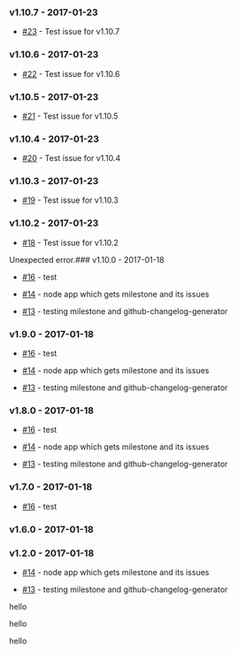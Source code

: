 ### v1.10.7 - 2017-01-23

- [#23](https://github.com/dani8art/testing-grunt/issues/23) - Test issue for v1.10.7

### v1.10.6 - 2017-01-23

- [#22](https://github.com/dani8art/testing-grunt/issues/22) - Test issue for v1.10.6

### v1.10.5 - 2017-01-23

- [#21](https://github.com/dani8art/testing-grunt/issues/21) - Test issue for v1.10.5

### v1.10.4 - 2017-01-23

- [#20](https://github.com/dani8art/testing-grunt/issues/20) - Test issue for v1.10.4

### v1.10.3 - 2017-01-23

- [#19](https://github.com/dani8art/testing-grunt/issues/19) - Test issue for v1.10.3

### v1.10.2 - 2017-01-23

- [#18](https://github.com/dani8art/testing-grunt/issues/18) - Test issue for v1.10.2

Unexpected error.### v1.10.0 - 2017-01-18

- [#16](https://github.com/dani8art/testing-grunt/issues/16) - test

- [#14](https://github.com/dani8art/testing-grunt/issues/14) - node app which gets milestone and its issues

- [#13](https://github.com/dani8art/testing-grunt/issues/13) - testing milestone and github-changelog-generator

### v1.9.0 - 2017-01-18

- [#16](https://github.com/dani8art/testing-grunt/issues/16) - test

- [#14](https://github.com/dani8art/testing-grunt/issues/14) - node app which gets milestone and its issues

- [#13](https://github.com/dani8art/testing-grunt/issues/13) - testing milestone and github-changelog-generator

### v1.8.0 - 2017-01-18

- [#16](https://github.com/dani8art/testing-grunt/issues/16) - test

- [#14](https://github.com/dani8art/testing-grunt/issues/14) - node app which gets milestone and its issues

- [#13](https://github.com/dani8art/testing-grunt/issues/13) - testing milestone and github-changelog-generator

### v1.7.0 - 2017-01-18

- [#16](https://github.com/dani8art/testing-grunt/issues/16) - test

### v1.6.0 - 2017-01-18

### v1.2.0 - 2017-01-18

- [#14](https://github.com/dani8art/testing-grunt/issues/14) - node app which gets milestone and its issues

- [#13](https://github.com/dani8art/testing-grunt/issues/13) - testing milestone and github-changelog-generator

hello

hello

hello
